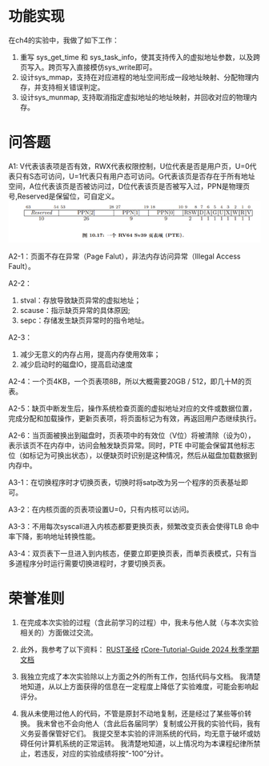 # 功能实现

在ch4的实验中，我做了如下工作：
1. 重写 sys_get_time 和 sys_task_info，使其支持传入的虚拟地址参数，以及跨页写入。跨页写入直接模仿sys_write即可。
2. 设计sys_mmap，支持在对应进程的地址空间形成一段地址映射、分配物理内存，并支持相关错误判定。
3. 设计sys_munmap, 支持取消指定虚拟地址的地址映射，并回收对应的物理内存。

# 问答题
A1: V代表该表项是否有效，RWX代表权限控制，U位代表是否是用户页，U=0代表只有S态可访问，U=1代表只有用户态可访问。G代表该页是否存在于所有地址空间，A位代表该页是否被访问过，D位代表该页是否被写入过，PPN是物理页号,Reserved是保留位，可自定义。
![alt text](SV39_PTE.png)

A2-1：页面不存在异常（Page Falut），非法内存访问异常（Illegal Access Fault）。

A2-2：
1. stval：存放导致缺页异常的虚拟地址；
2. scause：指示缺页异常的具体原因;
3. sepc：存储发生缺页异常时的指令地址。

A2-3：
1. 减少无意义的内存占用，提高内存使用效率；
2. 减少启动时的磁盘IO，提高启动速度

A2-4：一个页4KB，一个页表项8B，所以大概需要20GB / 512，即几十M的页表。

A2-5：缺页中断发生后，操作系统检查页面的虚拟地址对应的文件或数据位置，完成分配和加载操作，更新页表项，将页面标记为有效，再返回用户态继续执行。

A2-6：当页面被换出到磁盘时，页表项中的有效位（V位）将被清除（设为0），表示该页不在内存中，访问会触发缺页异常。同时，PTE 中可能会保留其他标志位（如标记为可换出状态），以便缺页时识别是这种情况，然后从磁盘加载数据到内存中。

A3-1：在切换程序时才切换页表，切换时将satp改为另一个程序的页表基址即可。

A3-2：在内核页面的页表项设置U=0，只有内核可以访问。

A3-3：不用每次syscall进入内核态都要更换页表，频繁改变页表会使得TLB 命中率下降，影响地址转换性能。

A3-4：双页表下一旦进入到内核态，便要立即更换页表，而单页表模式，只有当多道程序分时运行需要切换进程时，才要切换页表。

# 荣誉准则

1. 在完成本次实验的过程（含此前学习的过程）中，我未与他人就（与本次实验相关的）方面做过交流。

2. 此外，我参考了以下资料：
[RUST圣经](https://course.rs/about-book.html) 
[rCore-Tutorial-Guide 2024 秋季学期文档](https://learningos.cn/rCore-Camp-Guide-2024A/) 

3. 我独立完成了本次实验除以上方面之外的所有工作，包括代码与文档。 我清楚地知道，从以上方面获得的信息在一定程度上降低了实验难度，可能会影响起评分。

4. 我从未使用过他人的代码，不管是原封不动地复制，还是经过了某些等价转换。 我未曾也不会向他人（含此后各届同学）复制或公开我的实验代码，我有义务妥善保管好它们。 我提交至本实验的评测系统的代码，均无意于破坏或妨碍任何计算机系统的正常运转。 我清楚地知道，以上情况均为本课程纪律所禁止，若违反，对应的实验成绩将按“-100”分计。
